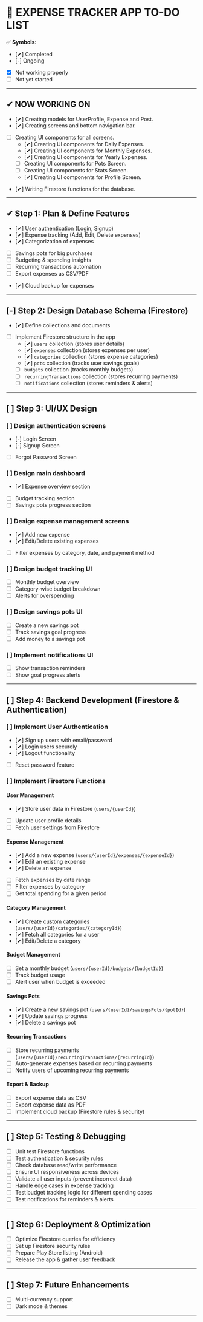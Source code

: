# 📌 EXPENSE TRACKER APP TO-DO LIST

✅ **Symbols:**

- [✔] Completed
- [-] Ongoing
- [x] Not working properly
- [ ] Not yet started

---

## ✔ **NOW WORKING ON**

- [✔] Creating models for UserProfile, Expense and Post.
- [✔] Creating screens and bottom navigation bar.
- [ ] Creating UI components for all screens.
  - [✔] Creating UI components for Daily Expenses.
  - [✔] Creating UI components for Monthly Expenses.
  - [✔] Creating UI components for Yearly Expenses.
  - [ ] Creating UI components for Pots Screen.
  - [ ] Creating UI components for Stats Screen.
  - [✔] Creating UI components for Profile Screen.
- [✔] Writing Firestore functions for the database.

---

## ✔ **Step 1: Plan & Define Features**

- [✔] User authentication (Login, Signup)
- [✔] Expense tracking (Add, Edit, Delete expenses)
- [✔] Categorization of expenses
- [ ] Savings pots for big purchases
- [ ] Budgeting & spending insights
- [ ] Recurring transactions automation
- [ ] Export expenses as CSV/PDF
- [✔] Cloud backup for expenses

---

## [-] **Step 2: Design Database Schema (Firestore)**

- [✔] Define collections and documents
- [ ] Implement Firestore structure in the app
  - [✔] `users` collection (stores user details)
  - [✔] `expenses` collection (stores expenses per user)
  - [✔] `categories` collection (stores expense categories)
  - [✔] `pots` collection (tracks user savings goals)
  - [ ] `budgets` collection (tracks monthly budgets)
  - [ ] `recurringTransactions` collection (stores recurring payments)
  - [ ] `notifications` collection (stores reminders & alerts)

---

## [ ] **Step 3: UI/UX Design**

### [ ] Design authentication screens

- [-] Login Screen
- [-] Signup Screen
- [ ] Forgot Password Screen

### [ ] Design main dashboard

- [✔] Expense overview section
- [ ] Budget tracking section
- [ ] Savings pots progress section

### [ ] Design expense management screens

- [✔] Add new expense
- [✔] Edit/Delete existing expenses
- [ ] Filter expenses by category, date, and payment method

### [ ] Design budget tracking UI

- [ ] Monthly budget overview
- [ ] Category-wise budget breakdown
- [ ] Alerts for overspending

### [ ] Design savings pots UI

- [ ] Create a new savings pot
- [ ] Track savings goal progress
- [ ] Add money to a savings pot

### [ ] Implement notifications UI

- [ ] Show transaction reminders
- [ ] Show goal progress alerts

---

## [ ] **Step 4: Backend Development (Firestore & Authentication)**

### [ ] Implement User Authentication

- [✔] Sign up users with email/password
- [✔] Login users securely
- [✔] Logout functionality
- [ ] Reset password feature

### [ ] Implement Firestore Functions

#### **User Management**

- [✔] Store user data in Firestore (`users/{userId}`)
- [ ] Update user profile details
- [ ] Fetch user settings from Firestore

#### **Expense Management**

- [✔] Add a new expense (`users/{userId}/expenses/{expenseId}`)
- [✔] Edit an existing expense
- [✔] Delete an expense
- [ ] Fetch expenses by date range
- [ ] Filter expenses by category
- [ ] Get total spending for a given period

#### **Category Management**

- [✔] Create custom categories (`users/{userId}/categories/{categoryId}`)
- [✔] Fetch all categories for a user
- [✔] Edit/Delete a category

#### **Budget Management**

- [ ] Set a monthly budget (`users/{userId}/budgets/{budgetId}`)
- [ ] Track budget usage
- [ ] Alert user when budget is exceeded

#### **Savings Pots**

- [✔] Create a new savings pot (`users/{userId}/savingsPots/{potId}`)
- [✔] Update savings progress
- [✔] Delete a savings pot

#### **Recurring Transactions**

- [ ] Store recurring payments (`users/{userId}/recurringTransactions/{recurringId}`)
- [ ] Auto-generate expenses based on recurring payments
- [ ] Notify users of upcoming recurring payments

#### **Export & Backup**

- [ ] Export expense data as CSV
- [ ] Export expense data as PDF
- [ ] Implement cloud backup (Firestore rules & security)

---

## [ ] **Step 5: Testing & Debugging**

- [ ] Unit test Firestore functions
- [ ] Test authentication & security rules
- [ ] Check database read/write performance
- [ ] Ensure UI responsiveness across devices
- [ ] Validate all user inputs (prevent incorrect data)
- [ ] Handle edge cases in expense tracking
- [ ] Test budget tracking logic for different spending cases
- [ ] Test notifications for reminders & alerts

---

## [ ] **Step 6: Deployment & Optimization**

- [ ] Optimize Firestore queries for efficiency
- [ ] Set up Firestore security rules
- [ ] Prepare Play Store listing (Android)
- [ ] Release the app & gather user feedback

---

## [ ] **Step 7: Future Enhancements**

- [ ] Multi-currency support
- [ ] Dark mode & themes

---
